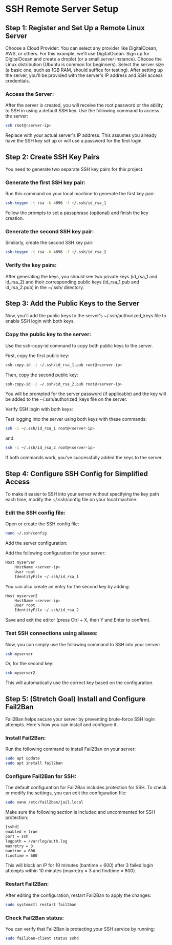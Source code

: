 # SSH Remote Server Setup
## Step 1: Register and Set Up a Remote Linux Server

Choose a Cloud Provider:
You can select any provider like DigitalOcean, AWS, or others. For this example, we'll use DigitalOcean.
Sign up for DigitalOcean and create a droplet (or a small server instance).
Choose the Linux distribution (Ubuntu is common for beginners).
Select the server size (a basic one, such as 1GB RAM, should suffice for testing).
After setting up the server, you'll be provided with the server's IP address and SSH access credentials.

### Access the Server:

After the server is created, you will receive the root password or the ability to SSH in using a default SSH key. Use the following command to access the server:
```sh
ssh root@<server-ip>
```
Replace <server-ip> with your actual server's IP address. This assumes you already have the SSH key set up or will use a password for the first login.

## Step 2: Create SSH Key Pairs

You need to generate two separate SSH key pairs for this project.

### Generate the first SSH key pair:

Run this command on your local machine to generate the first key pair:
```sh
ssh-keygen -t rsa -b 4096 -f ~/.ssh/id_rsa_1
```
Follow the prompts to set a passphrase (optional) and finish the key creation.

### Generate the second SSH key pair:

Similarly, create the second SSH key pair:
```sh
ssh-keygen -t rsa -b 4096 -f ~/.ssh/id_rsa_2
```
### Verify the key pairs:

After generating the keys, you should see two private keys (id_rsa_1 and id_rsa_2) and their corresponding public keys (id_rsa_1.pub and id_rsa_2.pub) in the ~/.ssh/ directory.

## Step 3: Add the Public Keys to the Server

Now, you'll add the public keys to the server's ~/.ssh/authorized_keys file to enable SSH login with both keys.

### Copy the public key to the server:

Use the ssh-copy-id command to copy both public keys to the server.

First, copy the first public key:
```sh
ssh-copy-id -i ~/.ssh/id_rsa_1.pub root@<server-ip>
```
Then, copy the second public key:
```sh
ssh-copy-id -i ~/.ssh/id_rsa_2.pub root@<server-ip>
```
You will be prompted for the server password (if applicable) and the key will be added to the ~/.ssh/authorized_keys file on the server.

Verify SSH login with both keys:

Test logging into the server using both keys with these commands:
```sh
ssh -i ~/.ssh/id_rsa_1 root@<server-ip>
```
and
```sh
ssh -i ~/.ssh/id_rsa_2 root@<server-ip>
```
If both commands work, you've successfully added the keys to the server.

## Step 4: Configure SSH Config for Simplified Access

To make it easier to SSH into your server without specifying the key path each time, modify the ~/.ssh/config file on your local machine.

### Edit the SSH config file:

Open or create the SSH config file:
```sh
nano ~/.ssh/config
```
Add the server configuration:

Add the following configuration for your server:
```sh
Host myserver
    HostName <server-ip>
    User root
    IdentityFile ~/.ssh/id_rsa_1
```
You can also create an entry for the second key by adding:
```sh
Host myserver2
    HostName <server-ip>
    User root
    IdentityFile ~/.ssh/id_rsa_2
```
Save and exit the editor (press Ctrl + X, then Y and Enter to confirm).

### Test SSH connections using aliases:

Now, you can simply use the following command to SSH into your server:
```sh
ssh myserver
```
Or, for the second key:
```sh
ssh myserver2
```
This will automatically use the correct key based on the configuration.

## Step 5: (Stretch Goal) Install and Configure Fail2Ban

Fail2Ban helps secure your server by preventing brute-force SSH login attempts. Here's how you can install and configure it.

### Install Fail2Ban:

Run the following command to install Fail2Ban on your server:
```sh
sudo apt update
sudo apt install fail2ban
```
### Configure Fail2Ban for SSH:

The default configuration for Fail2Ban includes protection for SSH. To check or modify the settings, you can edit the configuration file:
```sh
sudo nano /etc/fail2ban/jail.local
```
Make sure the following section is included and uncommented for SSH protection:
```sh
[sshd]
enabled = true
port = ssh
logpath = /var/log/auth.log
maxretry = 3
bantime = 600
findtime = 600
```
This will block an IP for 10 minutes (bantime = 600) after 3 failed login attempts within 10 minutes (maxretry = 3 and findtime = 600).

### Restart Fail2Ban:

After editing the configuration, restart Fail2Ban to apply the changes:
```sh
sudo systemctl restart fail2ban
```
### Check Fail2Ban status:

You can verify that Fail2Ban is protecting your SSH service by running:
```sh
sudo fail2ban-client status sshd
```
